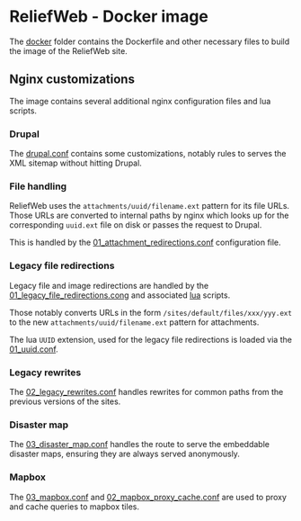 ReliefWeb - Docker image
========================

The [docker](../docker) folder contains the Dockerfile and other necessary files to build the image of the ReliefWeb site.

## Nginx customizations

The image contains several additional nginx configuration files and lua scripts.

### Drupal

The [drupal.conf](/etc/nginx/apps/drupal/drupal.conf) contains some customizations, notably rules to serves the XML sitemap without hitting Drupal.

### File handling

ReliefWeb uses the `attachments/uuid/filename.ext` pattern for its file URLs. Those URLs are converted to internal paths by nginx which looks up for the corresponding `uuid.ext` file on disk or passes the request to Drupal.

This is handled by the [01_attachment_redirections.conf](etc/nginx/custom/01_attachment_redirections.conf) configuration file.

### Legacy file redirections

Legacy file and image redirections are handled by the [01_legacy_file_redirections.cong](etc/nginx/custom/01_legacy_file_redirections.conf) and associated [lua](etc/nginx/custom/lua) scripts.

Those notably converts URLs in the form `/sites/default/files/xxx/yyy.ext` to the new `attachments/uuid/filename.ext` pattern for attachments.

The lua `UUID` extension, used for the legacy file redirections is loaded via the [01_uuid.conf](etc/nginx/sites-enabled/01_uuid.conf).

### Legacy rewrites

The [02_legacy_rewrites.conf](etc/nginx/custom/02_legacy_rewrites.conf) handles rewrites for common paths from the previous versions of the sites.

### Disaster map

The [03_disaster_map.conf](etc/nginx/custom/03_disaster_map.conf) handles the route to serve the embeddable disaster maps, ensuring they are always served anonymously.

### Mapbox

The [03_mapbox.conf](etc/nginx/custom/03_mapbox.conf) and [02_mapbox_proxy_cache.conf](etc/nginx/sites-enabled/02_mapbox_proxy_cache.conf) are used to proxy and cache queries to mapbox tiles.


